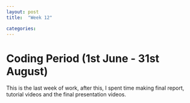 ```yaml
---
layout: post
title:  "Week 12"

categories:
---
```


# Coding Period (1st June - 31st August)



This is the last week of work, after this, I spent time making final report, tutorial videos and the final presentation videos.
